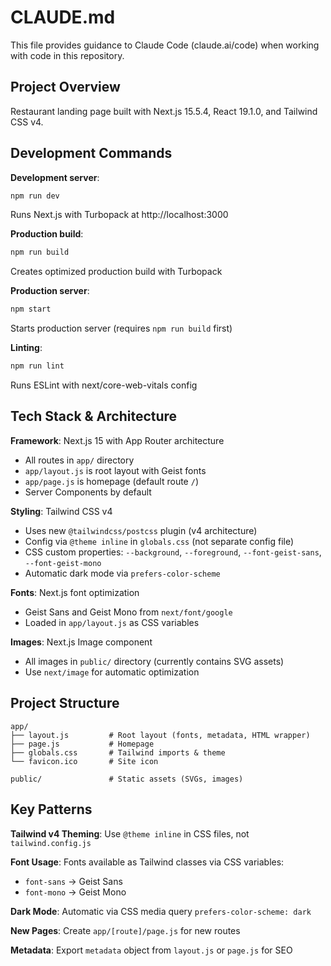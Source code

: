 # CLAUDE.md

This file provides guidance to Claude Code (claude.ai/code) when working with code in this repository.

## Project Overview

Restaurant landing page built with Next.js 15.5.4, React 19.1.0, and Tailwind CSS v4.

## Development Commands

**Development server**:
```bash
npm run dev
```
Runs Next.js with Turbopack at http://localhost:3000

**Production build**:
```bash
npm run build
```
Creates optimized production build with Turbopack

**Production server**:
```bash
npm start
```
Starts production server (requires `npm run build` first)

**Linting**:
```bash
npm run lint
```
Runs ESLint with next/core-web-vitals config

## Tech Stack & Architecture

**Framework**: Next.js 15 with App Router architecture
- All routes in `app/` directory
- `app/layout.js` is root layout with Geist fonts
- `app/page.js` is homepage (default route `/`)
- Server Components by default

**Styling**: Tailwind CSS v4
- Uses new `@tailwindcss/postcss` plugin (v4 architecture)
- Config via `@theme inline` in `globals.css` (not separate config file)
- CSS custom properties: `--background`, `--foreground`, `--font-geist-sans`, `--font-geist-mono`
- Automatic dark mode via `prefers-color-scheme`

**Fonts**: Next.js font optimization
- Geist Sans and Geist Mono from `next/font/google`
- Loaded in `app/layout.js` as CSS variables

**Images**: Next.js Image component
- All images in `public/` directory (currently contains SVG assets)
- Use `next/image` for automatic optimization

## Project Structure

```
app/
├── layout.js         # Root layout (fonts, metadata, HTML wrapper)
├── page.js           # Homepage
├── globals.css       # Tailwind imports & theme
└── favicon.ico       # Site icon

public/               # Static assets (SVGs, images)
```

## Key Patterns

**Tailwind v4 Theming**: Use `@theme inline` in CSS files, not `tailwind.config.js`

**Font Usage**: Fonts available as Tailwind classes via CSS variables:
- `font-sans` → Geist Sans
- `font-mono` → Geist Mono

**Dark Mode**: Automatic via CSS media query `prefers-color-scheme: dark`

**New Pages**: Create `app/[route]/page.js` for new routes

**Metadata**: Export `metadata` object from `layout.js` or `page.js` for SEO
